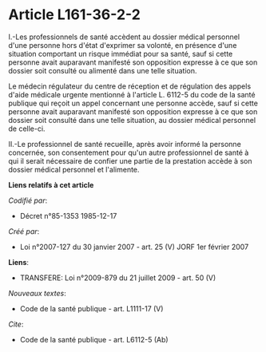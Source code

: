 # Article L161-36-2-2

I.-Les professionnels de santé accèdent au dossier médical personnel d'une personne hors d'état d'exprimer sa volonté, en
présence d'une situation comportant un risque immédiat pour sa santé, sauf si cette personne avait auparavant manifesté son
opposition expresse à ce que son dossier soit consulté ou alimenté dans une telle situation. 

Le médecin régulateur du centre de réception et de régulation des appels d'aide médicale urgente mentionné à l'article L.
6112-5 du code de la santé publique qui reçoit un appel concernant une personne accède, sauf si cette personne avait
auparavant manifesté son opposition expresse à ce que son dossier soit consulté dans une telle situation, au dossier médical
personnel de celle-ci. 

II.-Le professionnel de santé recueille, après avoir informé la personne concernée, son consentement pour qu'un autre
professionnel de santé à qui il serait nécessaire de confier une partie de la prestation accède à son dossier médical
personnel et l'alimente.

**Liens relatifs à cet article**

_Codifié par_:

  - Décret n°85-1353 1985-12-17

_Créé par_:

  - Loi n°2007-127 du 30 janvier 2007 - art. 25 (V) JORF 1er février 2007

**Liens**:

  - TRANSFERE: Loi n°2009-879 du 21 juillet 2009 - art. 50 (V)

_Nouveaux textes_:

  - Code de la santé publique - art. L1111-17 (V)

_Cite_:

  - Code de la santé publique - art. L6112-5 (Ab)

